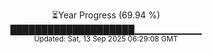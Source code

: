 <p align="center">
⏳Year Progress (69.94 %) <br>
████████████████████▁▁▁▁▁▁▁▁▁▁ <br>
<sub>Updated: Sat, 13 Sep 2025 06:29:08 GMT</sub>
</p>

